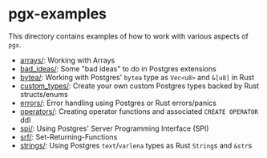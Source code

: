 # pgx-examples

This directory contains examples of how to work with various aspects of `pgx`.

- [arrays/](arrays/):  Working with Arrays
- [bad_ideas/](bad_ideas/):  Some "bad ideas" to do in Postgres extensions
- [bytea/](bytea/):  Working with Postgres' `bytea` type as `Vec<u8>` and `&[u8]` in Rust
- [custom_types/](custom_types/): Create your own custom Postgres types backed by Rust structs/enums
- [errors/](errors/):  Error handling using Postgres or Rust errors/panics
- [operators/](operators/):  Creating operator functions and associated `CREATE OPERATOR` ddl
- [spi/](spi/):  Using Postgres' Server Programming Interface (SPI)
- [srf/](srf/):  Set-Returning-Functions
- [strings/](strings/):  Using Postgres `text`/`varlena` types as Rust `String`s and `&str`s